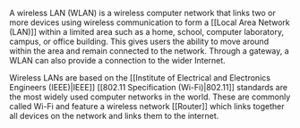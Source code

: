
A wireless LAN (WLAN) is a wireless computer network that links two or more devices using wireless communication to form a [[Local Area Network (LAN)]] within a limited area such as a home, school, computer laboratory, campus, or office building. This gives users the ability to move around within the area and remain connected to the network. Through a gateway, a WLAN can also provide a connection to the wider Internet.

Wireless LANs are based on the [[Institute of Electrical and Electronics Engineers (IEEE)|IEEE]] [[802.11 Specification (Wi-Fi)|802.11]] standards are the most widely used computer networks in the world. These are commonly called Wi-Fi and feature a wireless network [[Router]] which links together all devices on the network and links them to the internet.